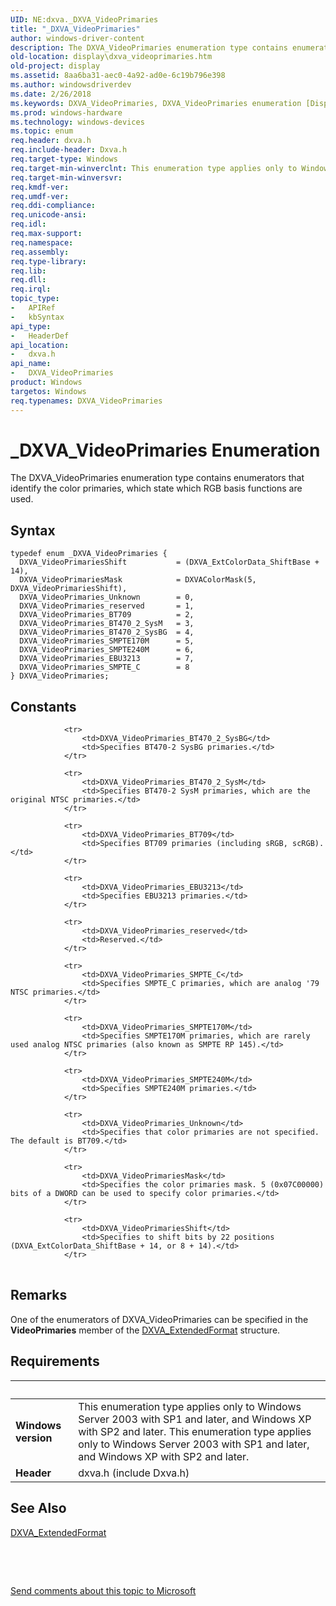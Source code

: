 ```yaml
---
UID: NE:dxva._DXVA_VideoPrimaries
title: "_DXVA_VideoPrimaries"
author: windows-driver-content
description: The DXVA_VideoPrimaries enumeration type contains enumerators that identify the color primaries, which state which RGB basis functions are used.
old-location: display\dxva_videoprimaries.htm
old-project: display
ms.assetid: 8aa6ba31-aec0-4a92-ad0e-6c19b796e398
ms.author: windowsdriverdev
ms.date: 2/26/2018
ms.keywords: DXVA_VideoPrimaries, DXVA_VideoPrimaries enumeration [Display Devices], DXVA_VideoPrimariesMask, DXVA_VideoPrimariesShift, DXVA_VideoPrimaries_BT470_2_SysBG, DXVA_VideoPrimaries_BT470_2_SysM, DXVA_VideoPrimaries_BT709, DXVA_VideoPrimaries_EBU3213, DXVA_VideoPrimaries_SMPTE170M, DXVA_VideoPrimaries_SMPTE240M, DXVA_VideoPrimaries_SMPTE_C, DXVA_VideoPrimaries_Unknown, DXVA_VideoPrimaries_reserved, _DXVA_VideoPrimaries, display.dxva_videoprimaries, dxva/DXVA_VideoPrimaries, dxva/DXVA_VideoPrimariesMask, dxva/DXVA_VideoPrimariesShift, dxva/DXVA_VideoPrimaries_BT470_2_SysBG, dxva/DXVA_VideoPrimaries_BT470_2_SysM, dxva/DXVA_VideoPrimaries_BT709, dxva/DXVA_VideoPrimaries_EBU3213, dxva/DXVA_VideoPrimaries_SMPTE170M, dxva/DXVA_VideoPrimaries_SMPTE240M, dxva/DXVA_VideoPrimaries_SMPTE_C, dxva/DXVA_VideoPrimaries_Unknown, dxva/DXVA_VideoPrimaries_reserved, dxvaref_c0e5c7be-4039-438c-a883-30bb242a5c50.xml
ms.prod: windows-hardware
ms.technology: windows-devices
ms.topic: enum
req.header: dxva.h
req.include-header: Dxva.h
req.target-type: Windows
req.target-min-winverclnt: This enumeration type applies only to Windows Server 2003 with SP1 and later, and Windows XP with SP2 and later.
req.target-min-winversvr: 
req.kmdf-ver: 
req.umdf-ver: 
req.ddi-compliance: 
req.unicode-ansi: 
req.idl: 
req.max-support: 
req.namespace: 
req.assembly: 
req.type-library: 
req.lib: 
req.dll: 
req.irql: 
topic_type:
-	APIRef
-	kbSyntax
api_type:
-	HeaderDef
api_location:
-	dxva.h
api_name:
-	DXVA_VideoPrimaries
product: Windows
targetos: Windows
req.typenames: DXVA_VideoPrimaries
---
```


# _DXVA_VideoPrimaries Enumeration
The DXVA_VideoPrimaries enumeration type contains enumerators that identify the color primaries, which state which RGB basis functions are used.

## Syntax
````
typedef enum _DXVA_VideoPrimaries { 
  DXVA_VideoPrimariesShift           = (DXVA_ExtColorData_ShiftBase + 14),
  DXVA_VideoPrimariesMask            = DXVAColorMask(5, DXVA_VideoPrimariesShift),
  DXVA_VideoPrimaries_Unknown        = 0,
  DXVA_VideoPrimaries_reserved       = 1,
  DXVA_VideoPrimaries_BT709          = 2,
  DXVA_VideoPrimaries_BT470_2_SysM   = 3,
  DXVA_VideoPrimaries_BT470_2_SysBG  = 4,
  DXVA_VideoPrimaries_SMPTE170M      = 5,
  DXVA_VideoPrimaries_SMPTE240M      = 6,
  DXVA_VideoPrimaries_EBU3213        = 7,
  DXVA_VideoPrimaries_SMPTE_C        = 8
} DXVA_VideoPrimaries;
````

## Constants

<table>
            
                <tr>
                    <td>DXVA_VideoPrimaries_BT470_2_SysBG</td>
                    <td>Specifies BT470-2 SysBG primaries.</td>
                </tr>
            
                <tr>
                    <td>DXVA_VideoPrimaries_BT470_2_SysM</td>
                    <td>Specifies BT470-2 SysM primaries, which are the original NTSC primaries.</td>
                </tr>
            
                <tr>
                    <td>DXVA_VideoPrimaries_BT709</td>
                    <td>Specifies BT709 primaries (including sRGB, scRGB).</td>
                </tr>
            
                <tr>
                    <td>DXVA_VideoPrimaries_EBU3213</td>
                    <td>Specifies EBU3213 primaries.</td>
                </tr>
            
                <tr>
                    <td>DXVA_VideoPrimaries_reserved</td>
                    <td>Reserved.</td>
                </tr>
            
                <tr>
                    <td>DXVA_VideoPrimaries_SMPTE_C</td>
                    <td>Specifies SMPTE_C primaries, which are analog '79 NTSC primaries.</td>
                </tr>
            
                <tr>
                    <td>DXVA_VideoPrimaries_SMPTE170M</td>
                    <td>Specifies SMPTE170M primaries, which are rarely used analog NTSC primaries (also known as SMPTE RP 145).</td>
                </tr>
            
                <tr>
                    <td>DXVA_VideoPrimaries_SMPTE240M</td>
                    <td>Specifies SMPTE240M primaries.</td>
                </tr>
            
                <tr>
                    <td>DXVA_VideoPrimaries_Unknown</td>
                    <td>Specifies that color primaries are not specified. The default is BT709.</td>
                </tr>
            
                <tr>
                    <td>DXVA_VideoPrimariesMask</td>
                    <td>Specifies the color primaries mask. 5 (0x07C00000) bits of a DWORD can be used to specify color primaries.</td>
                </tr>
            
                <tr>
                    <td>DXVA_VideoPrimariesShift</td>
                    <td>Specifies to shift bits by 22 positions (DXVA_ExtColorData_ShiftBase + 14, or 8 + 14).</td>
                </tr>
</table>

## Remarks

One of the enumerators of DXVA_VideoPrimaries can be specified in the <b>VideoPrimaries</b> member of the <a href="..\dxva\ns-dxva-_dxva_extendedformat.md">DXVA_ExtendedFormat</a> structure.

## Requirements
| &nbsp; | &nbsp; |
| ---- |:---- |
| **Windows version** | This enumeration type applies only to Windows Server 2003 with SP1 and later, and Windows XP with SP2 and later. This enumeration type applies only to Windows Server 2003 with SP1 and later, and Windows XP with SP2 and later. |
| **Header** | dxva.h (include Dxva.h) |

## See Also

<a href="..\dxva\ns-dxva-_dxva_extendedformat.md">DXVA_ExtendedFormat</a>



 

 

<a href="mailto:wsddocfb@microsoft.com?subject=Documentation%20feedback [display\display]:%20DXVA_VideoPrimaries enumeration%20 RELEASE:%20(2/26/2018)&amp;body=%0A%0APRIVACY STATEMENT%0A%0AWe use your feedback to improve the documentation. We don't use your email address for any other purpose, and we'll remove your email address from our system after the issue that you're reporting is fixed. While we're working to fix this issue, we might send you an email message to ask for more info. Later, we might also send you an email message to let you know that we've addressed your feedback.%0A%0AFor more info about Microsoft's privacy policy, see http://privacy.microsoft.com/en-us/default.aspx." title="Send comments about this topic to Microsoft">Send comments about this topic to Microsoft</a>